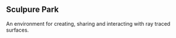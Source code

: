 ## Sculpure Park  

An environment for creating, sharing and interacting with ray traced surfaces.

